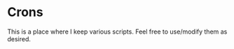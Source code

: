 Crons
==========

This is a place where I keep various scripts. Feel free to use/modify them as desired.
